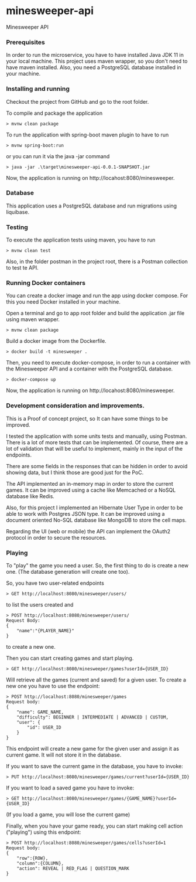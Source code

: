 # minesweeper-api
Minesweeper API

### Prerequisites

In order to run the microservice, you have to have installed Java JDK 11 in your local machine.
This project uses maven wrapper, so you don't need to have maven installed.
Also, you need a PostgreSQL database installed in your machine.

### Installing and running

Checkout the project from GitHub and go to the root folder.
 
To compile and package the application
```
> mvnw clean package
```
To run the application with spring-boot maven plugin to have to run
```
> mvnw spring-boot:run
```
or you can run it via the java -jar command
```
> java -jar .\target\minesweeper-api-0.0.1-SNAPSHOT.jar
```

Now, the application is running on http://locahost:8080/minesweeper.

### Database

This application uses a PostgreSQL database and run migrations using liquibase.


### Testing
To execute the application tests using maven, you have to run
```
> mvnw clean test
```
Also, in the folder postman in the project root, there is a Postman collection to test te API.

### Running Docker containers
You can create a docker image and run the app using docker compose.
For this you need Docker installed in your machine. 

Open a terminal and go to app root folder and build the application .jar file using maven wrapper.
```
> mvnw clean package
```
Build a docker image from the Dockerfile.
```
> docker build -t minesweeper .
```
Then, you need to execute docker-compose, in order to run a container with the Minesweeper API and 
a container with the PostgreSQL database.
```
> docker-compose up
```

Now, the application is running on http://locahost:8080/minesweeper.


### Development consideration and improvements.
This is a Proof of concept project, so It can have some things to be improved.

I tested the application with some units tests and manually, using Postman. 
There is a lot of more tests that can be implemented. 
Of course, there are a lot of validation that will be useful to implement, mainly in the input of the endpoints.

There are some fields in the responses that can be hidden in order to avoid showing data, but I think those are good just
for the PoC. 

The API implemented an in-memory map in order to store the current games. It can be improved using a cache like 
Memcached or a NoSQL database like Redis.

Also, for this project I implemented an Hibernate User Type in order to be able to work with Postgres JSON type. It can 
be improved using a document oriented No-SQL database like MongoDB to store the cell maps.

Regarding the UI (web or mobile) the API can implement the OAuth2 protocol in order to secure the resources. 

### Playing
To "play" the game you need a user. So, the first thing to do is create a new one. 
(The database generation will create one too).

So, you have two user-related endpoints

```
> GET http://localhost:8080/minesweeper/users/
``` 
to list the users created and 
```
> POST http://localhost:8080/minesweeper/users/
Request Body: 
{ 
    "name":"{PLAYER_NAME}" 
}
``` 
to create a new one.

Then you can start creating games and start playing.

```
> GET http://localhost:8080/minesweeper/games?userId={USER_ID}
``` 
Will retrieve all the games (current and saved) for a given user.
To create a new one you have to use the endpoint:
```
> POST http://localhost:8080/minesweeper/games
Request body:
{
    "name": GAME_NAME,
    "difficulty": BEGINNER | INTERMEDIATE | ADVANCED | CUSTOM,
    "user": {
        "id": USER_ID
    }
}
``` 
This endpoint will create a new game for the given user and assign it as current game. 
It will not store it in the database.

If you want to save the current game in the database, you have to invoke:
```
> PUT http://localhost:8080/minesweeper/games/current?userId={USER_ID}
``` 
If you want to load a saved game you have to invoke: 
```
> GET http://localhost:8080/minesweeper/games/{GAME_NAME}?userId={USER_ID}
```
(If you load a game, you will lose the current game)

Finally, when you have your game ready, you can start making cell action ("playing") 
using this endpoint:

```
> POST http://localhost:8080/minesweeper/games/cells?userId=1
Request body:
{
    "row":{ROW},
    "column":{COLUMN},
    "action": REVEAL | RED_FLAG | QUESTION_MARK
}
```





